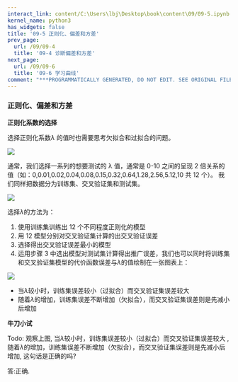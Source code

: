```yaml
---
interact_link: content/C:\Users\lbj\Desktop\book\content\09/09-5.ipynb
kernel_name: python3
has_widgets: false
title: '09-5 正则化、偏差和方差'
prev_page:
  url: /09/09-4
  title: '09-4 诊断偏差和方差'
next_page:
  url: /09/09-6
  title: '09-6 学习曲线'
comment: "***PROGRAMMATICALLY GENERATED, DO NOT EDIT. SEE ORIGINAL FILES IN /content***"
---
```


### 正则化、偏差和方差


**正则化系数的选择**

选择正则化系数$\lambda$ 的值时也需要思考欠拟合和过拟合的问题。


![](https://i.loli.net/2018/12/01/5c0270d201ec5.png)

通常，我们选择一系列的想要测试的 λ 值，通常是 0-10 之间的呈现 2 倍关系的值（如：0,0.01,0.02,0.04,0.08,0.15,0.32,0.64,1.28,2.56,5.12,10 共 12 个）。 我们同样把数据分为训练集、交叉验证集和测试集。 

![](https://i.loli.net/2018/12/01/5c02716ba966d.png)

 选择$\lambda$的方法为： 
1. 使用训练集训练出 12 个不同程度正则化的模型 
2. 用 12 模型分别对交叉验证集计算的出交叉验证误差 
3. 选择得出交叉验证误差最小的模型 
4. 运用步骤 3 中选出模型对测试集计算得出推广误差，我们也可以同时将训练集和交叉验证集模型的代价函数误差与$\lambda$的值绘制在一张图表上： 

![](https://i.loli.net/2018/12/01/5c0271bd0cc19.png)


+ 当$\lambda$较小时，训练集误差较小（过拟合）而交叉验证集误差较大 
+ 随着$\lambda$的增加，训练集误差不断增加（欠拟合），而交叉验证集误差则是先减小后增加

**牛刀小试**

Todo:  观察上图, 当$\lambda$较小时，训练集误差较小（过拟合）而交叉验证集误差较大 , 随着$\lambda$的增加，训练集误差不断增加（欠拟合），而交叉验证集误差则是先减小后增加, 这句话是正确的吗?



答:正确.

